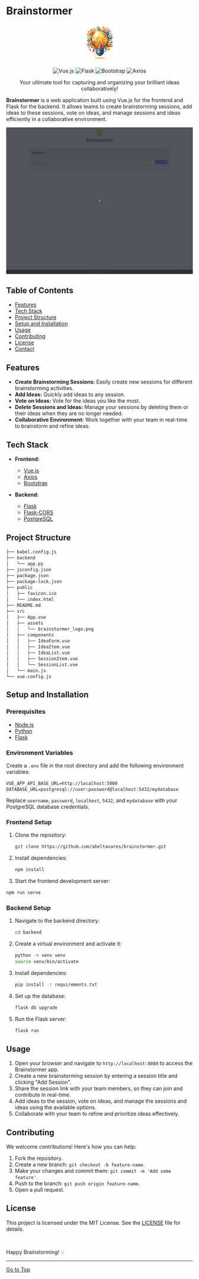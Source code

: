 Brainstormer
============

<p align="center">
  <img src="src/assets/brainstormer_logo.png" alt="Brainstormer Logo" width="100" height="100">
</p>

<p align="center">
  <img src="https://img.shields.io/badge/Vue.js-3.0-green" alt="Vue.js">
  <img src="https://img.shields.io/badge/Flask-2.0-blue" alt="Flask">
  <img src="https://img.shields.io/badge/Bootstrap-5.0-purple" alt="Bootstrap">
  <img src="https://img.shields.io/badge/axios-0.21.1-orange" alt="Axios">
</p>

<p align="center">
  Your ultimate tool for capturing and organizing your brilliant ideas collaboratively!
</p>

**Brainstormer** is a web application built using Vue.js for the frontend and Flask for the backend. It allows teams to create brainstorming sessions, add ideas to these sessions, vote on ideas, and manage sessions and ideas efficiently in a collaborative environment.

![App Demo](src/assets/brainstormer.gif)

Table of Contents
-----------------

-   [Features](#features)
-   [Tech Stack](#technologies-used)
-   [Project Structure](#project-structure)
-   [Setup and Installation](#setup-and-installation)
-   [Usage](#usage)
-   [Contributing](#contributing)
-   [License](#license)
-   [Contact](#contact)

Features
--------

-   **Create Brainstorming Sessions:** Easily create new sessions for different brainstorming activities.
-   **Add Ideas:** Quickly add ideas to any session.
-   **Vote on Ideas:** Vote for the ideas you like the most.
-   **Delete Sessions and Ideas:** Manage your sessions by deleting them or their ideas when they are no longer needed.
-   **Collaborative Environment:** Work together with your team in real-time to brainstorm and refine ideas.

Tech Stack
-----------------

-   **Frontend:**

    -   [Vue.js](https://vuejs.org/)
    -   [Axios](https://axios-http.com/)
    -   [Bootstrap](https://getbootstrap.com/)
-   **Backend:**

    -   [Flask](https://flask.palletsprojects.com/en/3.0.x/)
    -   [Flask-CORS](https://flask-cors.readthedocs.io/)
    -   [PostgreSQL](https://www.postgresql.org/)

Project Structure
-----------------


    ├── babel.config.js
    ├── backend
    │   └── app.py
    ├── jsconfig.json
    ├── package.json
    ├── package-lock.json
    ├── public
    │   ├── favicon.ico
    │   └── index.html
    ├── README.md
    ├── src
    │   ├── App.vue
    │   ├── assets
    │   │   └── brainstormer_logo.png
    │   ├── components
    │   │   ├── IdeaForm.vue
    │   │   ├── IdeaItem.vue
    │   │   ├── IdeaList.vue
    │   │   ├── SessionItem.vue
    │   │   └── SessionList.vue
    │   └── main.js
    └── vue.config.js

Setup and Installation
----------------------

### Prerequisites

-   [Node.js](https://nodejs.org/)
-   [Python](https://www.python.org/)
-   [Flask](https://flask.palletsprojects.com/en/3.0.x/)

### Environment Variables

Create a `.env` file in the root directory and add the following environment variables:

    VUE_APP_API_BASE_URL=http://localhost:5000
    DATABASE_URL=postgresql://user:password@localhost:5432/mydatabase

 Replace `username`, `password`, `localhost`, `5432`, and `mydatabase` with your PostgreSQL database credentials.

### Frontend Setup

1.  Clone the repository:

    ```bash
    git clone https://github.com/abeltavares/brainstormer.git
    ```

2.  Install dependencies:

    ```bash
    npm install
    ```

3.  Start the frontend development server:

```bash
npm run serve
```

### Backend Setup

1.  Navigate to the backend directory:

    ```bash
    cd backend
    ```

2.  Create a virtual environment and activate it:

    ```bash
    python -m venv venv
    source venv/bin/activate
    ```

3.  Install dependencies:

    ```bash
    pip install -r requirements.txt
    ```

4.  Set up the database:

    ```bash
    flask db upgrade
    ```

5.  Run the Flask server:

    ```bash
    flask run
    ```

Usage
-----

1.  Open your browser and navigate to `http://localhost:8080` to access the Brainstormer app.
2.  Create a new brainstorming session by entering a session title and clicking "Add Session".
3.  Share the session link with your team members, so they can join and contribute in real-time.
4.  Add ideas to the session, vote on ideas, and manage the sessions and ideas using the available options.
5.  Collaborate with your team to refine and prioritize ideas effectively.

Contributing
------------

We welcome contributions! Here's how you can help:

1.  Fork the repository.
2.  Create a new branch: `git checkout -b feature-name`.
3.  Make your changes and commit them: `git commit -m 'Add some feature'`.
4.  Push to the branch: `git push origin feature-name`.
5.  Open a pull request.

License
-------

This project is licensed under the MIT License. See the [LICENSE](LICENSE.txt) file for details.

<br>

Happy Brainstorming! 💡

<hr>

[Go to Top](#table-of-contents)